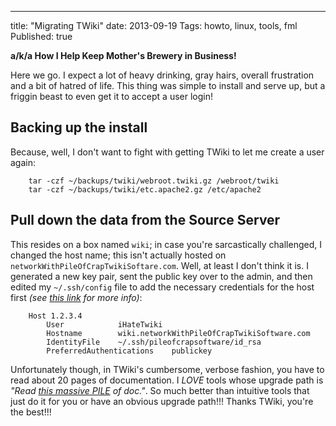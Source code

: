 ---
title: "Migrating TWiki"
date: 2013-09-19
Tags: howto, linux, tools, fml
Published: true

**a/k/a How I Help Keep Mother's Brewery in Business!**

Here we go. I expect a lot of heavy drinking, gray hairs, overall frustration and a bit of hatred of life. This thing was simple to install and serve up, but a friggin beast to even get it to accept a user login!

## Backing up the install

Because, well, I don't want to fight with getting TWiki to let me create a user again:

		tar -czf ~/backups/twiki/webroot.twiki.gz /webroot/twiki
		tar -czf ~/backups/twiki/etc.apache2.gz /etc/apache2

## Pull down the data from the Source Server

This resides on a box named `wiki`; in case you're sarcastically challenged, I changed the host name; this isn't actually hosted on `networkWithPileOfCrapTwikiSoftare.com`. Well, at least I don't think it is. I generated a new key pair, sent the public key over to the admin, and then edited my `~/.ssh/config` file to add the necessary credentials for the host first *(see [this link][multiSSH] for more info)*:

		Host 1.2.3.4
			User			iHateTwiki
			Hostname		wiki.networkWithPileOfCrapTwikiSoftware.com
			IdentityFile 	~/.ssh/pileofcrapsoftware/id_rsa
			PreferredAuthentications 	publickey

Unfortunately though, in TWiki's cumbersome, verbose fashion, you have to read about 20 pages of documentation. I *LOVE* tools whose upgrade path is *"Read [this massive PILE](http://ow.ly/p27Zx) of doc."*. So much better than intuitive tools that just do it for you or have an obvious upgrade path!!! Thanks TWiki, you're the best!!!

<!--
		ssh 1.2.3.4
		
-->






[img1]: /home/damon/Dropbox/Photos/graphics/clipart/constructionDuck.jpg
[img2]: /home/damon/Dropbox/Photos/graphics/clipart/constructionDuck.jpg
[img3]: /home/damon/Dropbox/Photos/graphics/clipart/constructionDuck.jpg
[img4]: /home/damon/Dropbox/Photos/graphics/clipart/constructionDuck.jpg
[img5]: /home/damon/Dropbox/Photos/graphics/clipart/constructionDuck.jpg
[img6]: /home/damon/Dropbox/Photos/graphics/clipart/constructionDuck.jpg
[img7]: /home/damon/Dropbox/Photos/graphics/clipart/constructionDuck.jpg
[img8]: /home/damon/Dropbox/Photos/graphics/clipart/constructionDuck.jpg
[img9]: /home/damon/Dropbox/Photos/graphics/clipart/constructionDuck.jpg
[img10]: /home/damon/Dropbox/Photos/graphics/clipart/constructionDuck.jpg
[img11]: /home/damon/Dropbox/Photos/graphics/clipart/constructionDuck.jpg
[img12]: /home/damon/Dropbox/Photos/graphics/clipart/constructionDuck.jpg
[img13]: /home/damon/Dropbox/Photos/graphics/clipart/constructionDuck.jpg
[img14]: /home/damon/Dropbox/Photos/graphics/clipart/constructionDuck.jpg
[img15]: /home/damon/Dropbox/Photos/graphics/clipart/constructionDuck.jpg
[img16]: /home/damon/Dropbox/Photos/graphics/clipart/constructionDuck.jpg
[img17]: /home/damon/Dropbox/Photos/graphics/clipart/constructionDuck.jpg
[img18]: /home/damon/Dropbox/Photos/graphics/clipart/constructionDuck.jpg
[img19]: /home/damon/Dropbox/Photos/graphics/clipart/constructionDuck.jpg
[img20]: /home/damon/Dropbox/Photos/graphics/clipart/constructionDuck.jpg

[multiSSH]: http://www.robotgoblin.co.uk/blog/2012/07/24/managing-multiple-ssh-keys/
